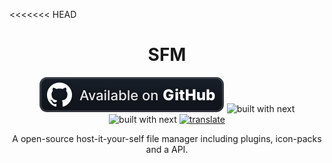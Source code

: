 <<<<<<< HEAD
<h1 align="center">SFM</h1>
<div align="center">

  [![on github](https://raw.githubusercontent.com/intergrav/devins-badges/v3/assets/compact/available/github_vector.svg)](https://github.com/DeveloLongScript/sfm)
  ![built with next](https://raw.githubusercontent.com/intergrav/devins-badges/v3/assets/compact/built-with/nextjs_vector.svg)
  ![built with next](https://raw.githubusercontent.com/intergrav/devins-badges/v3/assets/compact/built-with/typescript_vector.svg)
  [![translate](https://raw.githubusercontent.com/intergrav/devins-badges/v3/assets/compact/translate/crowdin_vector.svg)](https://crowdin.com/project/sfm)
<br/>

<div align="center">A open-source host-it-your-self file manager including plugins, icon-packs and a API.</div>